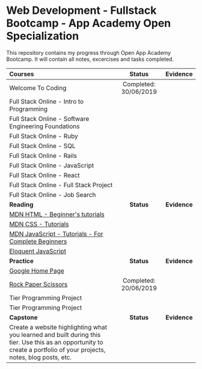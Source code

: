 # Web Development - Fullstack Bootcamp - App Academy Open Specialization

This repository contains my progress through Open App Academy Bootcamp. It will contain all notes, excercises and tasks completed.

| Courses                                                                                                                                                               |        Status         |   Evidence   |
| :-------------------------------------------------------------------------------------------------------------------------------------------------------------------- | :-------------------: | :----------: |
| Welcome To Coding                                                                                                                                                     | Completed: 30/06/2019 |              |
| Full Stack Online - Intro to Programming                                                                                                                              |                       |              |
| Full Stack Online - Software Engineering Foundations                                                                                                                  |                       |              |
| Full Stack Online - Ruby                                                                                                                                              |                       |              |
| Full Stack Online - SQL                                                                                                                                               |                       |              |
| Full Stack Online - Rails                                                                                                                                             |                       |              |
| Full Stack Online - JavaScript                                                                                                                                        |                       |              |
| Full Stack Online - React                                                                                                                                             |                       |              |
| Full Stack Online - Full Stack Project                                                                                                                                |                       |              |
| Full Stack Online - Job Search                                                                                                                                        |                       |              |
| **Reading**                                                                                                                                                           |      **Status**       | **Evidence** |
| [MDN HTML - Beginner's tutorials](https://developer.mozilla.org/en-US/docs/Web/HTML#Beginner's_tutorials)                                                             |                       |
| [MDN CSS - Tutorials](https://developer.mozilla.org/en-US/docs/Web/CSS#Tutorials)                                                                                     |                       |
| [MDN JavaScript - Tutorials - For Complete Beginners](https://developer.mozilla.org/en-US/docs/Web/JavaScript#For_complete_beginners)                                 |                       |
| [Eloquent JavaScript](https://eloquentjavascript.net/)                                                                                                                |                       |
| **Practice**                                                                                                                                                          |      **Status**       | **Evidence** |
| [Google Home Page](https://www.theodinproject.com/courses/web-development-101/lessons/html-css)                                                                       |                       |
| [Rock Paper Scissors](https://www.theodinproject.com/courses/web-development-101/lessons/rock-paper-scissors)                                                         | Completed: 20/06/2019 |
| Tier Programming Project                                                                                                                                              |                       |
| Tier Programming Project                                                                                                                                              |                       |
| **Capstone**                                                                                                                                                          |      **Status**       | **Evidence** |
| Create a website highlighting what you learned and built during this tier. Use this as an opportunity to create a portfolio of your projects, notes, blog posts, etc. |                       |
